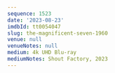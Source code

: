 ```yaml
---
sequence: 1523
date: '2023-08-23'
imdbId: tt0054047
slug: the-magnificent-seven-1960
venue: null
venueNotes: null
medium: 4k UHD Blu-ray
mediumNotes: Shout Factory, 2023
---
```


